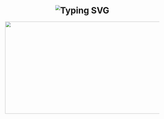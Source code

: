 <div align="center">
    <h1>
        <img src="https://readme-typing-svg.herokuapp.com?font=Jetbrains+mono&size=40&duration=3000&color=33FF33&center=true&vCenter=true&width=435&lines=Hey..+I'm+Teo;This+is..;..my+Github..;" alt="Typing SVG"/>
    </h1>
</div>

<div align="center">
  <img src="https://i.giphy.com/media/v1.Y2lkPTc5MGI3NjExMHhmeXhvcW10ZGxpcjdzczUxdDlndGU1MmpydWtwbjJzN3M5eThqYyZlcD12MV9pbnRlcm5hbF9naWZfYnlfaWQmY3Q9Zw/Rpl1sod1vCXK0L2SUN/giphy.gif" width="700" height="300"/>
</div>

